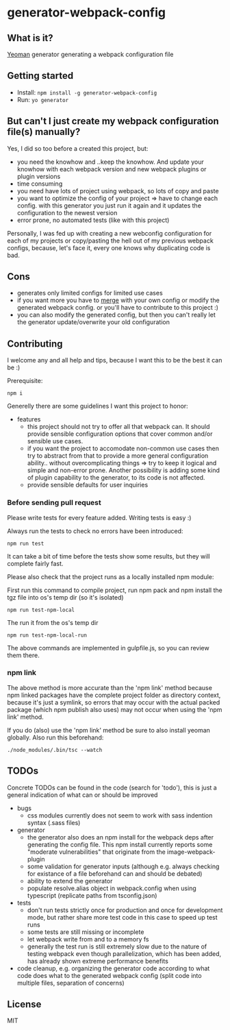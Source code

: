 # generator-webpack-config

## What is it?

[Yeoman](http://yeoman.io/) generator generating a webpack configuration file

## Getting started

- Install: `npm install -g generator-webpack-config`
- Run: `yo generator`

## But can't I just create my webpack configuration file(s) manually?

Yes, I did so too before a created this project, but:

* you need the knowhow and ..keep the knowhow. And update your knowhow with each webpack version and new webpack plugins or plugin versions
* time consuming
* you need have lots of project using webpack, so lots of copy and paste
* you want to optimize the config of your project => have to change each config. with this generator you just run it again and it updates the configuration to the newest version
* error prone, no automated tests (like with this project)

Personally, I was fed up with creating a new webconfig configuration for each of my projects or copy/pasting the hell out of my previous webpack configs, because, let's face it, every one knows why duplicating code is bad.

## Cons

* generates only limited configs for limited use cases
* if you want more you have to [merge](https://www.npmjs.com/package/webpack-merge) with your own config or modify the generated webpack config. or you'll have to contribute to this project :)
* you can also modify the generated config, but then you can't really let the generator update/overwrite your old configuration

## Contributing

I welcome any and all help and tips, because I want this to be the best it can be :)

Prerequisite:

```
npm i
```

Generelly there are some guidelines I want this project to honor:

* features
    * this project should not try to offer all that webpack can. It should provide sensible configuration options that cover common and/or sensible use cases.
    * if you want the project to accomodate non-common use cases then try to abstract from that to provide a more general configuration ability.. without overcomplicating things => try to keep it logical and simple and non-error prone. Another possibility is adding some kind of plugin capability to the generator, to its code is not affected.
    * provide sensible defaults for user inquiries

### Before sending pull request

Please write tests for every feature added. Writing tests is easy :)

Always run the tests to check no errors have been introduced:

```
npm run test
```

It can take a bit of time before the tests show some results, but they will complete fairly fast.

Please also check that the project runs as a locally installed npm module:

First run this command to compile project, run npm pack and npm install the tgz file into os's temp dir (so it's isolated)

```
npm run test-npm-local
```

The run it from the os's temp dir

```
npm run test-npm-local-run
```

The above commands are implemented in gulpfile.js, so you can review them there.

### npm link

The above method is more accurate than the 'npm link' method because npm linked packages have the complete project folder as directory context, because it's just a symlink, so errors that may occur with the actual packed package (which npm publish also uses) may not occur when using the 'npm link' method.

If you do (also) use the 'npm link' method be sure to also install yeoman globally. Also run this beforehand:

```
./node_modules/.bin/tsc --watch
```

## TODOs

Concrete TODOs can be found in the code (search for 'todo'), this is just a general indication of what can or should be improved

* bugs
    * css modules currently does not seem to work with sass indention syntax (.sass files)
* generator
    * the generator also does an npm install for the webpack deps after generating the config file. This npm install currently reports some "moderate vulnerabilities" that originate from the image-webpack-plugin
    * some validation for generator inputs (although e.g. always checking for existance of a file beforehand can and should be debated)
    * ability to extend the generator
    * populate resolve.alias object in webpack.config when using typescript (replicate paths from tsconfig.json)
* tests
    * don't run tests strictly once for production and once for development mode, but rather share more test code in this case to speed up test runs
    * some tests are still missing or incomplete
    * let webpack write from and to a memory fs
    * generally the test run is still extremely slow due to the nature of testing webpack even though parallelization, which has been added, has already shown extreme performance benefits
* code cleanup, e.g. organizing the generator code according to what code does what to the generated webpack config (split code into multiple files, separation of concerns)

## License

MIT